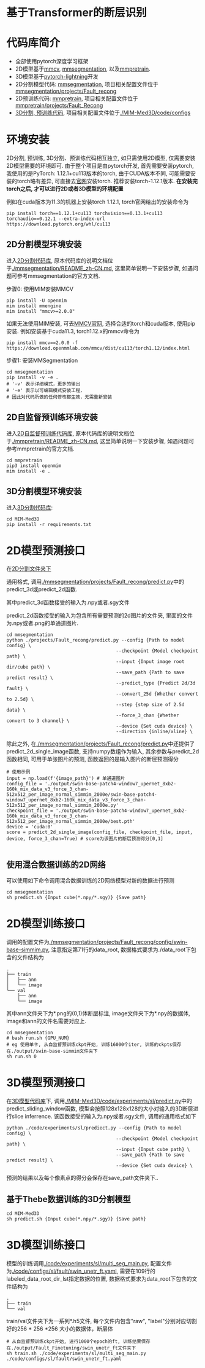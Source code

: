 # 基于Transformer的断层识别

# 代码库简介

 - 全部使用pytorch深度学习框架
 - 2D模型基于[mmcv](https://github.com/open-mmlab/mmcv), [mmsegmentation](https://github.com/open-mmlab/mmsegmentation), 以及[mmpretrain](https://github.com/open-mmlab/mmpretrain).
 - 3D模型基于[pytorch-lightning](https://github.com/Lightning-AI/lightning)开发
 - 2D分割模型代码: [mmsegmentation](./mmsegmentation/), 项目相关配置文件位于[mmsegmentation/projects/Fault_recong](./mmsegmentation/projects/Fault_recong)
 - 2D预训练代码: [mmpretrain](./mmpretrain/), 项目相关配置文件位于[mmpretrain/projects/Fault_Recong](./mmpretrain/projects/Fault_Recong)
 - [3D分割, 预训练代码](./MIM-Med3D/), 项目相关配置文件位于[./MIM-Med3D/code/configs](./MIM-Med3D/code/configs)

# 环境安装
2D分割, 预训练, 3D分割、预训练代码相互独立, 如只需使用2D模型, 仅需要安装2D模型需要的环境即可. 由于整个项目是由pytorch开发, 首先需要安装pytorch, 我使用的是PyTorch: 1.12.1+cu113版本的torch, 由于CUDA版本不同, 可能需要安装的torch略有差异, 可直接去[官网](https://pytorch.org/get-started/pytorch-2.0/)安装torch. 推荐安装torch-1.12.1版本. **在安装完torch之后, 才可以进行2D或者3D模型的环境配置**

例如在cuda版本为11.3的机器上安装torch 1.12.1, torch官网给出的安装命令为
```
pip install torch==1.12.1+cu113 torchvision==0.13.1+cu113 torchaudio==0.12.1 --extra-index-url https://download.pytorch.org/whl/cu113
```

## 2D分割模型环境安装
进入[2D分割代码库](./mmsegmentation), 原本代码库的说明文档位于[./mmsegmentation/README_zh-CN.md](./mmsegmentation/README_zh-CN.md), 这里简单说明一下安装步骤, 如遇问题可参考mmsegmentation的官方文档.
 
步骤0: 使用MIM安装MMCV
```
pip install -U openmim
mim install mmengine
mim install "mmcv>=2.0.0"
```
如果无法使用MIM安装, 可去[MMCV官网](https://mmcv.readthedocs.io/zh_CN/latest/get_started/installation.html), 选择合适的torch和cuda版本, 使用pip安装. 例如安装基于cuda11.3, torch1.12.x的mmcv命令为
```
pip install mmcv==2.0.0 -f https://download.openmmlab.com/mmcv/dist/cu113/torch1.12/index.html
```

步骤1: 安装MMSegmentation
```
cd mmsegmentation
pip install -v -e .
# '-v' 表示详细模式，更多的输出
# '-e' 表示以可编辑模式安装工程，
# 因此对代码所做的任何修改都生效，无需重新安装
```
## 2D自监督预训练环境安装
进入[2D自监督预训练代码库](./mmpretrain), 原本代码库的说明文档位于[./mmpretrain/README_zh-CN.md](./mmpretrain/README_zh-CN.md), 这里简单说明一下安装步骤, 如遇问题可参考mmpretrain的官方文档.
```
cd mmpretrain
pip3 install openmim
mim install -e .
```

## 3D分割模型环境安装
进入[3D分割代码库](./MIM-Med3D):
```
cd MIM-Med3D
pip install -r requirements.txt
```


# 2D模型预测接口
在[2D分割文件夹下](./mmsegmentation)

通用格式, 调用[./mmsegmentation/projects/Fault_recong/predict.py](./mmsegmentation/projects/Fault_recong/predict.py)中的predict_3d或predict_2d函数. 

其中predict_3d函数接受的输入为.npy或者.sgy文件

predict_2d函数接受的输入为包含所有需要预测的2d图片的文件夹, 里面的文件为.npy或者.png的单通道图片. 
```
cd mmsegmentation
python ./projects/Fault_recong/predict.py --config {Path to model config} \
                                        --checkpoint {Model checkpoint path} \
                                        --input {Input image root dir/cube path} \
                                        --save_path {Path to save predict result} \
                                        --predict_type {Predict 2d/3d fault} \
                                        --convert_25d {Whether convert to 2.5d} \ 
                                        --step {step size of 2.5d data} \ 
                                        --force_3_chan {Whether convert to 3 channel} \
                                        --device {Set cuda device} \
                                        --direction {inline/xline} \
```
除此之外, 在[./mmsegmentation/projects/Fault_recong/predict.py](./mmsegmentation/projects/Fault_recong/predict.py)中还提供了predict_2d_single_image函数, 支持numpy数组作为输入, 其余参数与predict_2d函数相同, 可用于单张图片的预测, 函数返回的是输入图片的断层预测得分
```
# 使用示例
input = np.load(f'{image_path}') # 单通道图片
config_file = './output/swin-base-patch4-window7_upernet_8xb2-160k_mix_data_v3_force_3_chan-512x512_per_image_normal_simmim_2000e/swin-base-patch4-window7_upernet_8xb2-160k_mix_data_v3_force_3_chan-512x512_per_image_normal_simmim_2000e.py'
checkpoint_file = './output/swin-base-patch4-window7_upernet_8xb2-160k_mix_data_v3_force_3_chan-512x512_per_image_normal_simmim_2000e/best.pth'
device = 'cuda:0'
score = predict_2d_single_image(config_file, checkpoint_file, input, device, force_3_chan=True) # score为该图片的断层预测得分[0,1]


```
## 使用混合数据训练的2D网络
可以使用如下命令调用混合数据训练的2D网络模型对新的数据进行预测
```
cd mmsegmentation
sh predict.sh {Input cube(*.npy/*.sgy)} {Save path}
```

# 2D模型训练接口

调用的配置文件为[./mmsegmentation/projects/Fault_recong/config/swin-base-simmim.py](./mmsegmentation/projects/Fault_recong/config/swin-base-simmim.py), 注意指定第71行的data_root, 数据格式要求为./data_root下包含的文件结构为
```
.
├── train
│   ├── ann
│   └── image
└── val
    ├── ann
    └── image

```
其中ann文件夹下为*.png的(0,1)体断层标注, image文件夹下为*.npy的数据体, image和ann的文件名需要对应上.
```
cd mmsegmentation
# bash run.sh {GPU_NUM}
# eg 使用单卡, 从自监督预训练ckpt开始, 训练16000个iter, 训练的ckpts保存在./output/swin-base-simmim文件夹下
sh run.sh 0
```

# 3D模型预测接口
在[3D模型代码库](./MIM-Med3D/)下, 调用[./MIM-Med3D/code/experiments/sl/predict.py](./MIM-Med3D/code/experiments/sl/predict.py)中的predict_sliding_window函数, 模型会按照128x128x128的大小对输入的3D断层进行slice inferrence. 该函数接受的输入为.npy或者.sgy文件, 调用的通用格式如下
```
python ./code/experiments/sl/prediect.py --config {Path to model config} \
                                        --checkpoint {Model checkpoint path} \
                                        --input {Input cube path} \
                                        --save_path {Path to save predict result} \
                                        --device {Set cuda device} \
```
预测的结果以及每个像素点的得分会保存在save_path文件夹下..

## 基于Thebe数据训练的3D分割模型
```
cd MIM-Med3D
sh predict.sh {Input cube(*.npy/*.sgy)} {Save path}
```

# 3D模型训练接口
模型的训练调用[./code/experiments/sl/multi_seg_main.py](./code/experiments/sl/multi_seg_main.py), 配置文件为[./code/configs/sl/fault/swin_unetr_ft.yaml](./code/configs/sl/fault/swin_unetr_ft.yaml), 需要在109行的labeled_data_root_dir_lst指定数据的位置, 数据格式要求为data_root下包含的文件结构为
```
.
├── train
└── val
```
train/val文件夹下为一系列*.h5文件, 每个文件内包含"raw", "label"分别对应切割好的256 * 256 *256 大小的数据体，断层体
```
# 从自监督预训练ckpt开始, 进行1000个epoch的ft, 训练结果保存在./output/Fault_Finetuning/swin_unetr_ft文件夹下
sh train.sh ./code/experiments/sl/multi_seg_main.py ./code/configs/sl/fault/swin_unetr_ft.yaml
```
